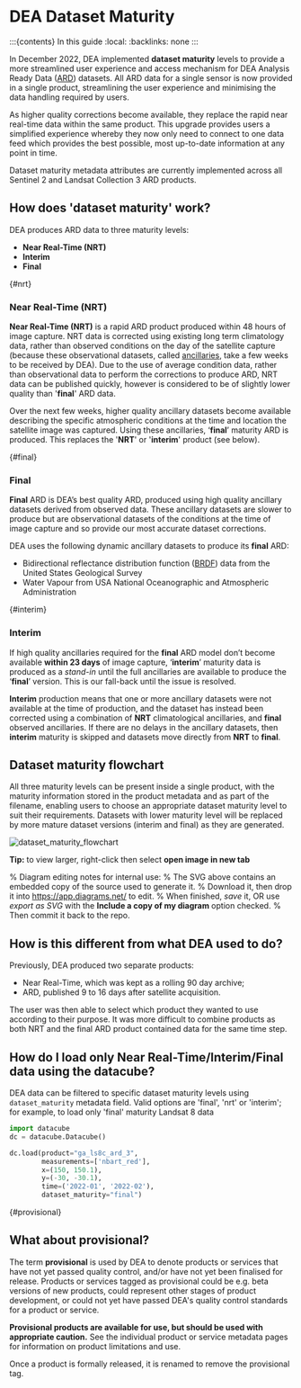 # DEA Dataset Maturity

:::{contents} In this guide
:local:
:backlinks: none
:::

In December 2022, DEA implemented **dataset maturity** levels to provide a more streamlined user 
experience and access mechanism for DEA Analysis Ready Data ([ARD](/guides/about/glossary/#ard)) datasets. All ARD data for a single sensor is now 
provided in a single product, streamlining the user experience and minimising the data handling required by users. 

As higher quality corrections become available, they replace the rapid near real-time data within the same product. 
This upgrade provides users a simplified experience whereby they now only need to connect to one data feed which 
provides the best possible, most up-to-date information at any point in time.

Dataset maturity metadata attributes are currently implemented across all Sentinel 2 and Landsat Collection 3 ARD products. 

## How does 'dataset maturity' work?

DEA produces ARD data to three maturity levels: 
* **Near Real-Time (NRT)**
* **Interim**
* **Final**

{#nrt}
### Near Real-Time (NRT)

**Near Real-Time (NRT)** is a rapid ARD product produced within 48 hours of image capture. NRT 
data is corrected using existing long term climatology data, rather than observed conditions on the day of the 
satellite capture (because these observational datasets, called [ancillaries](/guides/about/glossary/#ancillary), take a few weeks to be received by DEA). Due to the use of average
condition data, rather than observational data to perform the corrections to produce ARD, NRT data can be published 
quickly, however is considered to be of slightly lower quality than '**final**' ARD data.

Over the next few weeks, higher quality ancillary datasets become available describing the specific 
atmospheric conditions at the time and location the satellite image was captured. Using these 
ancillaries, ‘**final**’ maturity ARD is produced. This replaces the '**NRT**' or '**interim**' product (see below).  

{#final}
### Final

**Final** ARD is DEA’s best quality ARD, produced using high quality ancillary datasets derived 
from observed data. These ancillary datasets are slower to produce but are observational 
datasets of the conditions at the time of image capture and so provide our most accurate dataset 
corrections. 

DEA uses the following dynamic ancillary datasets to produce its **final** ARD:
* Bidirectional reflectance distribution function ([BRDF](/guides/about/glossary/#brdf)) data from the United States Geological Survey 
* Water Vapour from USA National Oceanographic and Atmospheric Administration

{#interim}
### Interim

If high quality ancillaries required for the **final** ARD model don’t become available **within 23 days** of image capture,
‘**interim**’ maturity data is produced as a *stand-in* until the full ancillaries are available to produce the ‘**final**’ version.
This is our fall-back until the issue is resolved.

**Interim** production means that one or more ancillary datasets were not available at the time of production, and the dataset has 
instead been corrected using a combination of **NRT** climatological ancillaries, and **final** observed 
ancillaries. If there are no delays in the ancillary datasets, then **interim** maturity is skipped and 
datasets move directly from **NRT** to **final**.

## Dataset maturity flowchart

All three maturity levels can be present inside a single product, with the maturity information stored 
in the product metadata and as part of the filename, enabling users to choose an appropriate dataset 
maturity level to suit their requirements. Datasets with lower maturity level will be replaced by more 
mature dataset versions (interim and final) as they are generated. 

![dataset_maturity_flowchart](/_files/reference/dataset_maturity_flowchart.drawio.svg)

**Tip:** to view larger, right-click then select **open image in new tab**

% Diagram editing notes for internal use:
% The SVG above contains an embedded copy of the source used to generate it.
% Download it, then drop it into https://app.diagrams.net/ to edit. 
% When finished, *save* it, OR use *export as SVG* with the **Include a copy of my diagram** option checked.
% Then commit it back to the repo.

## How is this different from what DEA used to do? 

Previously, DEA produced two separate products: 

* Near Real-Time, which was kept as a rolling 90 day archive; 
* ARD, published 9 to 16 days after satellite acquisition. 

The user was then able to select which product they wanted to use according to their purpose. 
It was more difficult to combine products as both NRT and the final ARD product contained data 
for the same time step.  

## How do I load only Near Real-Time/Interim/Final data using the datacube? 

DEA data can be filtered to specific dataset maturity levels using `dataset_maturity` 
metadata field. Valid options are 'final', 'nrt' or 'interim'; for example, 
to load only 'final' maturity Landsat 8 data

```python
import datacube
dc = datacube.Datacube()

dc.load(product="ga_ls8c_ard_3",
        measurements=['nbart_red'],
        x=(150, 150.1),
        y=(-30, -30.1),
        time=('2022-01', '2022-02'),
        dataset_maturity="final")
```

{#provisional}
## What about provisional?

The term **provisional** is used by DEA to denote products or services that have not yet passed quality control, and/or
have not yet been finalised for release. Products or services tagged as provisional could be e.g. beta versions 
of new products, could represent other stages of product development, or could not yet have passed 
DEA's quality control standards for a product or service. 

**Provisional products are available for use, but should be used with appropriate caution.** See the individual product 
or service metadata pages for information on product limitations and use. 

Once a product is formally released, it is renamed to remove the provisional tag.  
